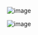 ![image](https://github.com/user-attachments/assets/19701e29-600a-4fd6-aa16-7e80b0172c87)

![image](https://github.com/user-attachments/assets/e1553f6f-de78-4b86-a9f0-9aace552ede2)



